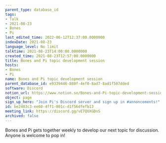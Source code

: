 ```yaml
---
parent_type: database_id
tags:
- Talk
- 2021-08-23
- Bones
- Pi
last_edited_time: 2022-06-12T12:37:00.0000000
indexDate: 2021-08-23
language_level: No limit
talktime: 2021-08-23T14:00:00.0000000
created_time: 2021-08-23T12:57:00.0000000
title: Bones and Pi topic development session
hosts:
- Bones
- Pi
name: Bones and Pi topic development session
parent_database_id: e9339446-880f-4ef0-8ad7-8ad1f507dded
software: Discord
notion_url: https://www.notion.so/Bones-and-Pi-topic-development-session-be2403c3ee604ff1801cd1f56dfefb13
object: page
sign_up_here: "Join Pi's Discord server and sign up in #annoncements!"
id: be2403c3-ee60-4ff1-801c-d1f56dfefb13
meeting_link: https://discord.gg/vE7QUXGDnS
archived: false
---
```


Bones and Pi gets together weekly to develop our next topic for discussion.
Anyone is welcome to pop in!










